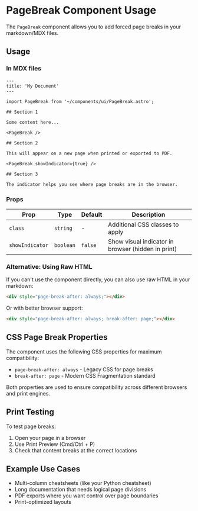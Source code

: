 # PageBreak Component Usage

The `PageBreak` component allows you to add forced page breaks in your markdown/MDX files.

## Usage

### In MDX files

```mdx
---
title: 'My Document'
---

import PageBreak from '~/components/ui/PageBreak.astro';

## Section 1

Some content here...

<PageBreak />

## Section 2

This will appear on a new page when printed or exported to PDF.

<PageBreak showIndicator={true} />

## Section 3

The indicator helps you see where page breaks are in the browser.
```

### Props

| Prop            | Type      | Default | Description                                        |
| --------------- | --------- | ------- | -------------------------------------------------- |
| `class`         | `string`  | -       | Additional CSS classes to apply                    |
| `showIndicator` | `boolean` | `false` | Show visual indicator in browser (hidden in print) |

### Alternative: Using Raw HTML

If you can't use the component directly, you can also use raw HTML in your markdown:

```html
<div style="page-break-after: always;"></div>
```

Or with better browser support:

```html
<div style="page-break-after: always; break-after: page;"></div>
```

## CSS Page Break Properties

The component uses the following CSS properties for maximum compatibility:

- `page-break-after: always` - Legacy CSS for page breaks
- `break-after: page` - Modern CSS Fragmentation standard

Both properties are used to ensure compatibility across different browsers and print engines.

## Print Testing

To test page breaks:

1. Open your page in a browser
2. Use Print Preview (Cmd/Ctrl + P)
3. Check that content breaks at the correct locations

## Example Use Cases

- Multi-column cheatsheets (like your Python cheatsheet)
- Long documentation that needs logical page divisions
- PDF exports where you want control over page boundaries
- Print-optimized layouts
